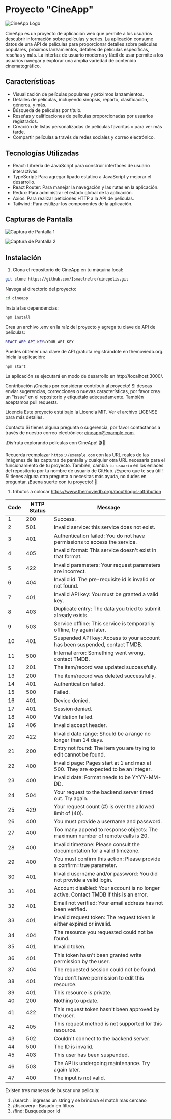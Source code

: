 # Proyecto "CineApp"

![CineApp Logo](https://example.com/cineapp-logo.png)

CineApp es un proyecto de aplicación web que permite a los usuarios descubrir información sobre películas y series. La aplicación consume datos de una API de películas para proporcionar detalles sobre películas populares, próximos lanzamientos, detalles de películas específicas, reseñas y más. La interfaz de usuario moderna y fácil de usar permite a los usuarios navegar y explorar una amplia variedad de contenido cinematográfico.

## Características

- Visualización de películas populares y próximos lanzamientos.
- Detalles de películas, incluyendo sinopsis, reparto, clasificación, géneros, y más.
- Búsqueda de películas por título.
- Reseñas y calificaciones de películas proporcionadas por usuarios registrados.
- Creación de listas personalizadas de películas favoritas o para ver más tarde.
- Compartir películas a través de redes sociales y correo electrónico.

## Tecnologías Utilizadas

- React: Librería de JavaScript para construir interfaces de usuario interactivas.
- TypeScript: Para agregar tipado estático a JavaScript y mejorar el desarrollo.
- React Router: Para manejar la navegación y las rutas en la aplicación.
- Redux: Para administrar el estado global de la aplicación.
- Axios: Para realizar peticiones HTTP a la API de películas.
- Tailwind: Para estilizar los componentes de la aplicación.


## Capturas de Pantalla

![Captura de Pantalla 1](https://example.com/cineapp-screenshot-1.png)

![Captura de Pantalla 2](https://example.com/cineapp-screenshot-2.png)

## Instalación

1. Clona el repositorio de CineApp en tu máquina local:

```bash
git clone https://github.com/Ismaelnelro/cinepelis.git
```

Navega al directorio del proyecto:
```bash
cd cineapp
```
Instala las dependencias:
```bash
npm install
```
Crea un archivo .env en la raíz del proyecto y agrega tu clave de API de películas:
```bash
REACT_APP_API_KEY=YOUR_API_KEY
```
Puedes obtener una clave de API gratuita registrándote en themoviedb.org.
Inicia la aplicación:
```bash
npm start
```

La aplicación se ejecutará en modo de desarrollo en http://localhost:3000/.

Contribución
¡Gracias por considerar contribuir al proyecto! Si deseas enviar sugerencias, correcciones o nuevas características, por favor crea un "issue" en el repositorio y etiquétalo adecuadamente. También aceptamos pull requests.

Licencia
Este proyecto está bajo la Licencia MIT. Ver el archivo LICENSE para más detalles.

Contacto
Si tienes alguna pregunta o sugerencia, por favor contáctanos a través de nuestro correo electrónico: cineapp@example.com.

¡Disfruta explorando películas con CineApp! 🎬🍿


Recuerda reemplazar `https://example.com` con las URL reales de las imágenes de las capturas de pantalla y cualquier otra URL necesaria para el funcionamiento de tu proyecto. También, cambia `tu-usuario` en los enlaces del repositorio por tu nombre de usuario de GitHub. ¡Espero que te sea útil! Si tienes alguna otra pregunta o necesitas más ayuda, no dudes en preguntar. ¡Buena suerte con tu proyecto! 🚀


   1. tributos a colocar
https://www.themoviedb.org/about/logos-attribution

| Code | HTTP Status | Message                                                      |
| ---- | ----------- | ------------------------------------------------------------ |
| 1    | 200         | Success.                                                     |
| 2    | 501         | Invalid service: this service does not exist.               |
| 3    | 401         | Authentication failed: You do not have permissions to access the service. |
| 4    | 405         | Invalid format: This service doesn't exist in that format.  |
| 5    | 422         | Invalid parameters: Your request parameters are incorrect.  |
| 6    | 404         | Invalid id: The pre-requisite id is invalid or not found.   |
| 7    | 401         | Invalid API key: You must be granted a valid key.           |
| 8    | 403         | Duplicate entry: The data you tried to submit already exists. |
| 9    | 503         | Service offline: This service is temporarily offline, try again later. |
| 10   | 401         | Suspended API key: Access to your account has been suspended, contact TMDB. |
| 11   | 500         | Internal error: Something went wrong, contact TMDB.         |
| 12   | 201         | The item/record was updated successfully.                   |
| 13   | 200         | The item/record was deleted successfully.                   |
| 14   | 401         | Authentication failed.                                      |
| 15   | 500         | Failed.                                                      |
| 16   | 401         | Device denied.                                              |
| 17   | 401         | Session denied.                                             |
| 18   | 400         | Validation failed.                                          |
| 19   | 406         | Invalid accept header.                                      |
| 20   | 422         | Invalid date range: Should be a range no longer than 14 days. |
| 21   | 200         | Entry not found: The item you are trying to edit cannot be found. |
| 22   | 400         | Invalid page: Pages start at 1 and max at 500. They are expected to be an integer. |
| 23   | 400         | Invalid date: Format needs to be YYYY-MM-DD.               |
| 24   | 504         | Your request to the backend server timed out. Try again.   |
| 25   | 429         | Your request count (#) is over the allowed limit of (40).   |
| 26   | 400         | You must provide a username and password.                  |
| 27   | 400         | Too many append to response objects: The maximum number of remote calls is 20. |
| 28   | 400         | Invalid timezone: Please consult the documentation for a valid timezone. |
| 29   | 400         | You must confirm this action: Please provide a confirm=true parameter. |
| 30   | 401         | Invalid username and/or password: You did not provide a valid login. |
| 31   | 401         | Account disabled: Your account is no longer active. Contact TMDB if this is an error. |
| 32   | 401         | Email not verified: Your email address has not been verified. |
| 33   | 401         | Invalid request token: The request token is either expired or invalid. |
| 34   | 404         | The resource you requested could not be found.              |
| 35   | 401         | Invalid token.                                              |
| 36   | 401         | This token hasn't been granted write permission by the user. |
| 37   | 404         | The requested session could not be found.                  |
| 38   | 401         | You don't have permission to edit this resource.           |
| 39   | 401         | This resource is private.                                  |
| 40   | 200         | Nothing to update.                                         |
| 41   | 422         | This request token hasn't been approved by the user.       |
| 42   | 405         | This request method is not supported for this resource.    |
| 43   | 502         | Couldn't connect to the backend server.                    |
| 44   | 500         | The ID is invalid.                                         |
| 45   | 403         | This user has been suspended.                              |
| 46   | 503         | The API is undergoing maintenance. Try again later.        |
| 47   | 400         | The input is not valid.                                    |



Existen tres maneras de buscar una pelicula:
1.  /search : ingresas un string y se brindara el match mas cercano
2.  /discovery : Basado en filtros
3.  /find: Busqueda por Id

